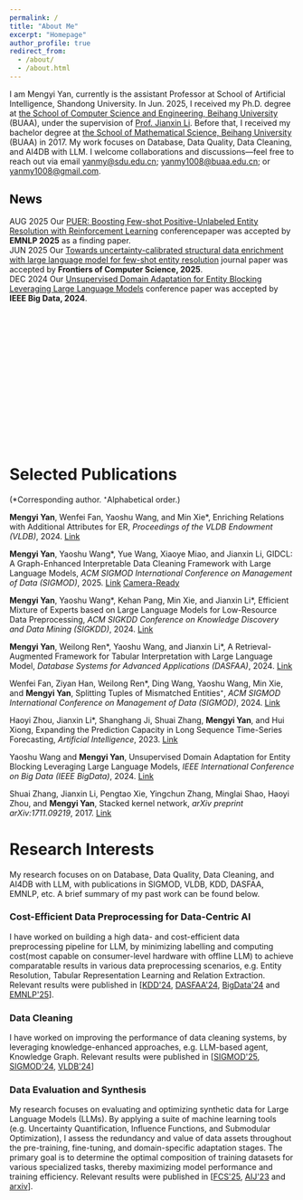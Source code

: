 ```yaml
---
permalink: /
title: "About Me"
excerpt: "Homepage"
author_profile: true
redirect_from: 
  - /about/
  - /about.html
---
```


<link href="bootstrap/css/bootstrap.min.css" rel="stylesheet">
<script src="bootstrap/js/bootstrap.bundle.min.js"></script>
<meta name="viewport" content="width=device-width, initial-scale=1.0">
<style>
    :root {
      font-size: 16px; /* 默认16px，改为18px（所有rem单位会按比例缩放） */
    }
</style>


I am Mengyi Yan, 
currently is the assistant Professor at School of Artificial Intelligence, Shandong University.
In Jun. 2025, I received my Ph.D. degree at [the School of Computer Science and Engineering, Beihang University](https://scse.buaa.edu.cn/) (BUAA), under the supervision of [Prof. Jianxin Li](https://scse.buaa.edu.cn/info/1546/10597.htm). 
Before that, I received my bachelor degree at [the School of Mathematical Science, Beihang University](https://math.buaa.edu.cn/) (BUAA) in 2017.
My work focuses on Database, Data Quality, Data Cleaning, and AI4DB with LLM. I welcome collaborations and discussions—feel free to reach out via email yanmy@sdu.edu.cn; yanmy1008@buaa.edu.cn; or yanmy1008@gmail.com.


<h2 style="color: black;">News</h2>
<ul style="list-style-type:disc; padding-left: 0; margin-left: 0;height: 400px;overflow: hidden;overflow-y: scroll;"> 
<li><span class="badge bg-success">AUG 2025</span> Our  <a href="https://authurlord.github.io/files/Conference/PUER_EMNLP.pdf">PUER: Boosting Few-shot Positive-Unlabeled Entity Resolution with Reinforcement Learning</a> conferencepaper was accepted by <b>EMNLP 2025</b> as a finding paper. </li>
<li><span class="badge bg-success">JUN 2025</span> Our  <a href="https://authurlord.github.io/files/files/Journal/FUSER_FCS.pdf">Towards uncertainty-calibrated structural data enrichment with large language model for few-shot entity resolution</a> journal paper was accepted by <b>Frontiers of Computer Science, 2025</b>. </li>
<li><span class="badge bg-success">DEC 2024</span> Our  <a href="https://authurlord.github.io/files/Conference/UEADB_BigData.pdf">Unsupervised Domain Adaptation for Entity
Blocking Leveraging Large Language Models</a> conference paper was accepted by <b>IEEE Big Data, 2024</b>. </li>
</ul>

# Selected Publications
(*Corresponding author. ⁺Alphabetical order.)

**Mengyi Yan**, Wenfei Fan, Yaoshu Wang, and Min Xie*, Enriching Relations with Additional Attributes for ER, *Proceedings of the VLDB Endowment (VLDB)*, 2024. [Link](https://dl.acm.org/doi/10.14778/3681954.3681987)

**Mengyi Yan**, Yaoshu Wang*, Yue Wang, Xiaoye Miao, and Jianxin Li, GIDCL: A Graph-Enhanced Interpretable Data Cleaning Framework with Large Language Models, *ACM SIGMOD International Conference on Management of Data (SIGMOD)*, 2025. [Link](https://github.com/SICS-Fundamental-Research-Center/GIDCL/blob/main/supplementary/GIDCL_Revision_v6_appendix.pdf) [Camera-Ready](https://doi.org/10.1145/3698811)

**Mengyi Yan**, Yaoshu Wang*, Kehan Pang, Min Xie, and Jianxin Li*, Efficient Mixture of Experts based on Large Language Models for Low-Resource Data Preprocessing, *ACM SIGKDD Conference on Knowledge Discovery and Data Mining (SIGKDD)*, 2024. [Link](https://dl.acm.org/doi/10.1145/3637528.3671873)

**Mengyi Yan**, Weilong Ren*, Yaoshu Wang, and Jianxin Li*, A Retrieval-Augmented Framework for Tabular Interpretation with Large Language Model, *Database Systems for Advanced Applications (DASFAA)*, 2024. [Link](https://github.com/SICS-Fundamental-Research-Center/RAFL/blob/master/supplementary/DASFAA_Camera_Ready.pdf)

Wenfei Fan, Ziyan Han, Weilong Ren*, Ding Wang, Yaoshu Wang, Min Xie, and **Mengyi Yan**, Splitting Tuples of Mismatched Entities⁺, *ACM SIGMOD International Conference on Management of Data (SIGMOD)*, 2024. [Link](https://dl.acm.org/doi/10.1145/3626763)

Haoyi Zhou, Jianxin Li*, Shanghang Ji, Shuai Zhang, **Mengyi Yan**, and Hui Xiong, Expanding the Prediction Capacity in Long Sequence Time-Series Forecasting, *Artificial Intelligence*, 2023. [Link](https://doi.org/10.1016/j.artint.2023.103886)

Yaoshu Wang and **Mengyi Yan**, Unsupervised Domain Adaptation for Entity Blocking Leveraging Large Language Models, *IEEE International Conference on Big Data (IEEE BigData)*, 2024. [Link](https://anonymous.4open.science/r/Transfer-ER-Blocking-58F1/UDAEB_bigdata.pdf)

Shuai Zhang, Jianxin Li, Pengtao Xie, Yingchun Zhang, Minglai Shao, Haoyi Zhou, and **Mengyi Yan**, Stacked kernel network, *arXiv preprint arXiv:1711.09219*, 2017. [Link](https://arxiv.org/pdf/1711.09219)

# Research Interests
My research focuses on on Database, Data Quality, Data Cleaning, and AI4DB with LLM, with publications in SIGMOD, VLDB, KDD, DASFAA, EMNLP, etc. A brief summary of my past work can be found below.


### Cost-Efficient Data Preprocessing for Data-Centric AI

I have worked on building a high data- and cost-efficient data preprocessing pipeline for LLM, by minimizing labelling and computing cost(most capable on consumer-level hardware with offline LLM) to achieve comparatable results in various data preprocessing scenarios, e.g. Entity Resolution, Tabular Representation Learning and Relation Extraction. Relevant results were published in [[KDD'24](https://authurlord.github.io/files/Conference/MELD_KDD24.pdf), [DASFAA'24](https://authurlord.github.io/files/Conference/DASFAA_Camera_Ready.pdf), [BigData'24](https://authurlord.github.io/files/Conference/UEADB_BigData.pdf) and [EMNLP'25](https://authurlord.github.io/files/Conference/PUER_EMNLP.pdf)].

### Data Cleaning
I have worked on improving the performance of data cleaning systems, by leveraging knowledge-enhanced approaches, e.g. LLM-based agent, Knowledge Graph.  Relevant results were published in [[SIGMOD'25](https://authurlord.github.io/files/Conference/GIDCL-SIGMOD25.pdf), [SIGMOD'24](https://authurlord.github.io/files/Conference/SPLIT-SIGMOD24.pdf), [VLDB'24](https://authurlord.github.io/files/Conference/ENRICH-VLDB24.pdf)]

### Data Evaluation and Synthesis
My research focuses on evaluating and optimizing synthetic data for Large Language Models (LLMs). By applying a suite of machine learning tools (e.g.  Uncertainty Quantification, Influence Functions, and Submodular Optimization), I assess the redundancy and value of data assets throughout the pre-training, fine-tuning, and domain-specific adaptation stages. The primary goal is to determine the optimal composition of training datasets for various specialized tasks, thereby maximizing model performance and training efficiency. Relevant results were published in [[FCS'25](https://authurlord.github.io/files/files/Journal/FUSER_FCS.pdf), [AIJ'23](https://doi.org/10.1016/j.artint.2023.103886) and [arxiv](https://arxiv.org/pdf/1711.09219)].





<!--
# News
* (2024/11) Our [GPU-Accelerated Graph Cleaning with a Single Machine](https://hsiaoko.github.io/files/paper/miniclean_paper.pdf) paper was accepted to **SIGMOD 2025**.
* (2024/11) Our [A Single Machine System for Querying Big Graphs with PRAM](https://hsiaoko.github.io/files/paper/planar_paper.pdf) paper was accepted to **VLDB 2025**.
* (2024/10) Our [Deep Learning Service for Efficient Data Distribution Aware Sorting](https://hsiaoko.github.io/files/paper/NN-sort_paper.pdf) paper was accepted to **BigData 2024**.
* (2024/10) Our [HyperBlocker: Accelerating Rule-based Blocking in Entity Resolution using GPUs](https://hsiaoko.github.io/files/paper/HyperBlocker_full_paper.pdf) paper was accepted to **VLDB 2025**.
* (2023/04) Our [MiniGraph: Querying Big Graphs with a Single Machine](https://hsiaoko.github.io/files/paper/MiniGraph_full_paper.pdf) paper was accepted to **VLDB 2023**.
* (2022/02) Our [Deep and Collective Entity Resolution in Parallel](https://hsiaoko.github.io/files/paper/PER_paper.pdf) paper was accepted to **ICDE 2022**.
* (2021/09) I joined [Shenzhen Institute of Computing Science](https://en.sics.ac.cn) (SICS) as a research intern.
* (2021/07) Our [DLB: Deep Learning Based Load Balancing](https://hsiaoko.github.io/files/paper/DLB_paper.pdf) paper was accepted to **CLOUD 2021**.
* 
# Talks
* "MiniGraph: Querying Big Graphs with a Single Machine"
  * Great Bay Area Digital Tech Workshop, June 2023
  * VLDB conference, September 2023
* "DLB: Deep Learning Based Load Balancing"
  * IEEE CLOUD conference, September 2021


# Professional Services
### External Reviewer
* ICDE'24, ICDE'25

<br/><br/>
-->

<script type='text/javascript' id='clustrmaps' src='//cdn.clustrmaps.com/map_v2.js?cl=000000&w=230&t=tt&d=eHHOFbP732DR-cMe1ytaYJxII5gJ_ocpixMhAWlufLU&co=ffffff&ct=0a0909&cmn=00fff0&cmo=f3cefc'></script>
